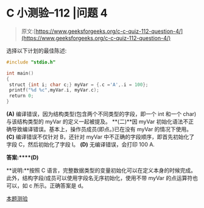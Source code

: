 # C 小测验–112 |问题 4

> 原文:[https://www.geeksforgeeks.org/c-c-quiz-112-question-4/](https://www.geeksforgeeks.org/c-c-quiz-112-question-4/)

选择以下计划的最佳陈述:

```cpp
#include "stdio.h"

int main()
{
 struct {int i; char c;} myVar = {.c ='A',.i = 100};
 printf("%d %c",myVar.i, myVar.c);
 return 0;
}
```

**(A)** 编译错误，因为结构类型(包含两个不同类型的字段，即一个 int 和一个 char)与该结构类型的 myVar 的定义一起被提及。
**(二)**因 myVar 初始化语法不正确导致编译错误。基本上，操作员成员(即点。)已在没有 myVar 的情况下使用。
**(C)** 编译错误不仅针对 B，还针对 myVar 中不正确的字段顺序，即首先初始化了字段 C，然后初始化了字段 I。
**(D)** 无编译错误，会打印 100 A.

**答案:****(D)**

**说明:**按照 C 语言，完整数据类型的变量初始化可以在定义本身的时候完成。此外，结构字段/成员可以使用字段名无序初始化，使用不带 myVar 的点运算符也可以，如 c 所示。正确答案是 d。

[本题测验](https://www.geeksforgeeks.org/c-quiz-112-gq/)